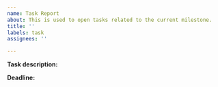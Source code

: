 ```yaml
---
name: Task Report
about: This is used to open tasks related to the current milestone.
title: ''
labels: task
assignees: ''

---
```


**Task description:** <!--write a proper and clear description of the task that needs to be completed so that a pull request can be made when completed and ready to be reviewed and merged -->

**Deadline:**

<!--tag them via github username as assignee -->

<!--add the label of which team this task is for i.e. front-end or back-end-->

<!--categorise it under the correct milestone-->
